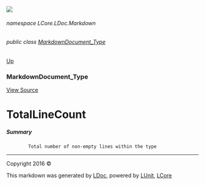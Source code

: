 ![](Content/LDoc-banner-small.png "")

###### namespace LCore.LDoc.Markdown

###### public class [MarkdownDocument_Type](docs/MarkdownDocument_Type.md)
[Up](docs/MarkdownDocument_Type.md)

### MarkdownDocument_Type
[View Source](Markdown/Generators/MarkdownDocument_Type.cs)

# TotalLineCount

##### Summary

            Total number of non-empty lines within the type
            



---

Copyright 2016 &copy; [](../README.md) [](../TableOfContents.md)

This markdown was generated by [LDoc](https://github.com/CodeSingularity/LDoc), powered by [LUnit](https://github.com/CodeSingularity/LUnit), [LCore](https://github.com/CodeSingularity/LCore)
